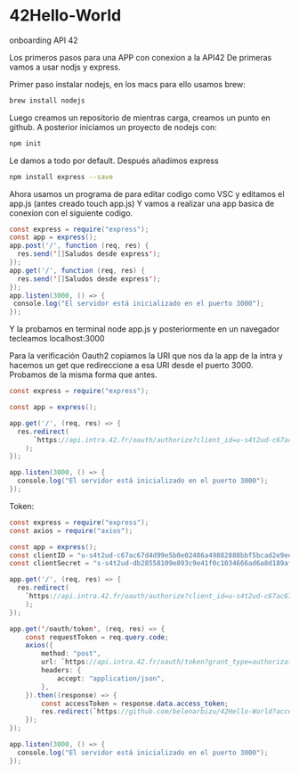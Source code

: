 # 42Hello-World
onboarding API 42

Los primeros pasos para una APP con conexion a la API42 De primeras vamos a usar nodjs y express.

Primer paso instalar nodejs, en los macs para ello usamos brew:

```bash
brew install nodejs
```
Luego creamos un repositorio de mientras carga, creamos un punto en github. A posterior iniciamos un proyecto de nodejs con:
```bash
npm init
```
Le damos a todo por default.
Después añadimos express
```bash
npm install express --save
```
Ahora usamos un programa de para editar codigo como VSC y editamos el app.js (antes creado touch app.js) Y vamos a realizar una app basica de conexion con el siguiente codigo.
```java
const express = require("express");
const app = express();
app.post('/', function (req, res) {
  res.send('[]Saludos desde express');
});
app.get('/', function (req, res) {
  res.send('[]Saludos desde express');
});
app.listen(3000, () => {
 console.log("El servidor está inicializado en el puerto 3000");
});
```
Y la probamos en terminal node app.js y posteriormente en un navegador tecleamos localhost:3000

Para la verificación Oauth2 copiamos la URI que nos da la app de la intra y hacemos un get que redireccione a esa URI desde el puerto 3000. Probamos de la misma forma que antes.
```java
const express = require("express");

const app = express();

app.get('/', (req, res) => {
  res.redirect(
      `https://api.intra.42.fr/oauth/authorize?client_id=u-s4t2ud-c67ac67d4d99e5b0e02486a49882888bbf5bcad2e9ee8264eaec9334dc58b62f&redirect_uri=https%3A%2F%2Fgithub.com%2Fbelenarbizu%2F42Hello-World&response_type=code&scope=public`
    );
});

app.listen(3000, () => {
  console.log("El servidor está inicializado en el puerto 3000");
});
```
Token:

```java
const express = require("express");
const axios = require("axios");

const app = express();
const clientID = "u-s4t2ud-c67ac67d4d99e5b0e02486a49882888bbf5bcad2e9ee8264eaec9334dc58b62f";
const clientSecret = "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";

app.get('/', (req, res) => {
  res.redirect(
    `https://api.intra.42.fr/oauth/authorize?client_id=u-s4t2ud-c67ac67d4d99e5b0e02486a49882888bbf5bcad2e9ee8264eaec9334dc58b62f&redirect_uri=https%3A%2F%2Fgithub.com%2Fbelenarbizu%2F42Hello-World&response_type=code`
    );
});

app.get('/oauth/token', (req, res) => {
    const requestToken = req.query.code;
    axios({
        method: "post",
        url: `https://api.intra.42.fr/oauth/token?grant_type=authorization_code&client_id=${clientID}&client_secret=${clientSecret}&code=${requestToken}`,
        headers: {
            accept: "application/json",
        },  
    }).then((response) => {
        const accessToken = response.data.access_token;
        res.redirect(`https://github.com/belenarbizu/42Hello-World?access_token=${accessToken}`);
    });
});

app.listen(3000, () => {
  console.log("El servidor está inicializado en el puerto 3000");
});
```
